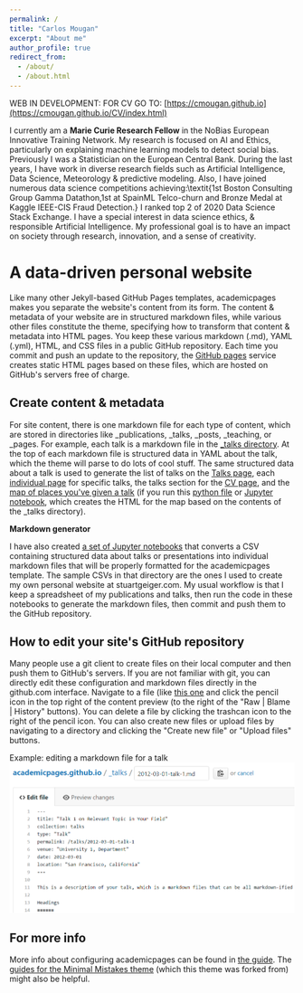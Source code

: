 ```yaml
---
permalink: /
title: "Carlos Mougan"
excerpt: "About me"
author_profile: true
redirect_from: 
  - /about/
  - /about.html
---
```

WEB IN DEVELOPMENT:
FOR CV GO TO: [https://cmougan.github.io](https://cmougan.github.io/CV/index.html)


I currently am a __Marie Curie Research Fellow__ in the NoBias European Innovative Training Network. My research is focused on AI and Ethics, particularly on explaining machine learning models to detect social bias.
Previously I was a Statistician on the European Central Bank. During the last years, I have work in diverse research fields such as  Artificial Intelligence, Data Science, Meteorology &  predictive modeling. 
Also, I have joined numerous data science competitions achieving:\textit{1st Boston Consulting Group Gamma Datathon,1st at SpainML Telco-churn and Bronze Medal at Kaggle IEEE-CIS Fraud Detection.} I ranked top 2 of 2020 Data Science Stack Exchange. I have a special interest in data science ethics,  \& responsible Artificial Intelligence. My professional goal is to have an impact on society through research, innovation, and a sense of creativity. 

A data-driven personal website
======
Like many other Jekyll-based GitHub Pages templates, academicpages makes you separate the website's content from its form.
 The content & metadata of your website are in structured markdown files, while various other files constitute the theme, specifying how to transform that content & metadata into HTML pages.
  You keep these various markdown (.md), YAML (.yml), HTML, and CSS files in a public GitHub repository. 
  Each time you commit and push an update to the repository, the [GitHub pages](https://pages.github.com/) service creates static HTML pages based on these files, 
  which are hosted on GitHub's servers free of charge.


Create content & metadata
------
For site content, there is one markdown file for each type of content, which are stored in directories like _publications, _talks, _posts, _teaching, or _pages. For example, each talk is a markdown file in the [_talks directory](https://github.com/academicpages/academicpages.github.io/tree/master/_talks). At the top of each markdown file is structured data in YAML about the talk, which the theme will parse to do lots of cool stuff. The same structured data about a talk is used to generate the list of talks on the [Talks page](https://academicpages.github.io/talks), each [individual page](https://academicpages.github.io/talks/2012-03-01-talk-1) for specific talks, the talks section for the [CV page](https://academicpages.github.io/cv), and the [map of places you've given a talk](https://academicpages.github.io/talkmap.html) (if you run this [python file](https://github.com/academicpages/academicpages.github.io/blob/master/talkmap.py) or [Jupyter notebook](https://github.com/academicpages/academicpages.github.io/blob/master/talkmap.ipynb), which creates the HTML for the map based on the contents of the _talks directory).

**Markdown generator**

I have also created [a set of Jupyter notebooks](https://github.com/academicpages/academicpages.github.io/tree/master/markdown_generator
) that converts a CSV containing structured data about talks or presentations into individual markdown files that will be properly formatted for the academicpages template. The sample CSVs in that directory are the ones I used to create my own personal website at stuartgeiger.com. My usual workflow is that I keep a spreadsheet of my publications and talks, then run the code in these notebooks to generate the markdown files, then commit and push them to the GitHub repository.

How to edit your site's GitHub repository
------
Many people use a git client to create files on their local computer and then push them to GitHub's servers. If you are not familiar with git, you can directly edit these configuration and markdown files directly in the github.com interface. Navigate to a file (like [this one](https://github.com/academicpages/academicpages.github.io/blob/master/_talks/2012-03-01-talk-1.md) and click the pencil icon in the top right of the content preview (to the right of the "Raw | Blame | History" buttons). You can delete a file by clicking the trashcan icon to the right of the pencil icon. You can also create new files or upload files by navigating to a directory and clicking the "Create new file" or "Upload files" buttons. 

Example: editing a markdown file for a talk
![Editing a markdown file for a talk](/images/editing-talk.png)

For more info
------
More info about configuring academicpages can be found in [the guide](https://academicpages.github.io/markdown/). The [guides for the Minimal Mistakes theme](https://mmistakes.github.io/minimal-mistakes/docs/configuration/) (which this theme was forked from) might also be helpful.
